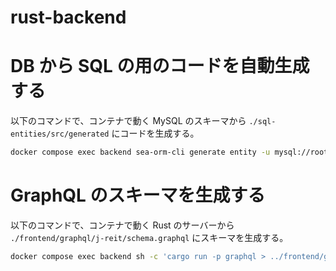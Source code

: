 # rust-backend

# DB から SQL の用のコードを自動生成する

以下のコマンドで、コンテナで動く MySQL のスキーマから `./sql-entities/src/generated` にコードを生成する。

```sh
docker compose exec backend sea-orm-cli generate entity -u mysql://root:password@mysql/test -o ./sql-entities/src/generated
```


# GraphQL のスキーマを生成する

以下のコマンドで、コンテナで動く Rust のサーバーから `./frontend/graphql/j-reit/schema.graphql` にスキーマを生成する。

```sh
docker compose exec backend sh -c 'cargo run -p graphql > ../frontend/graphql/j-reit/schema.graphql'
```
